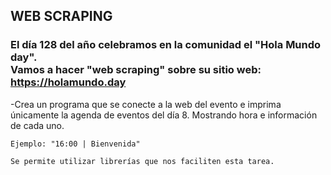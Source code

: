 ## WEB SCRAPING

### El día 128 del año celebramos en la comunidad el "Hola Mundo day".<br>Vamos a hacer "web scraping" sobre su sitio web: https://holamundo.day

-Crea un programa que se conecte a la web del evento e imprima únicamente la agenda de eventos del día 8. Mostrando hora e información de cada uno.

```
Ejemplo: "16:00 | Bienvenida"

Se permite utilizar librerías que nos faciliten esta tarea.